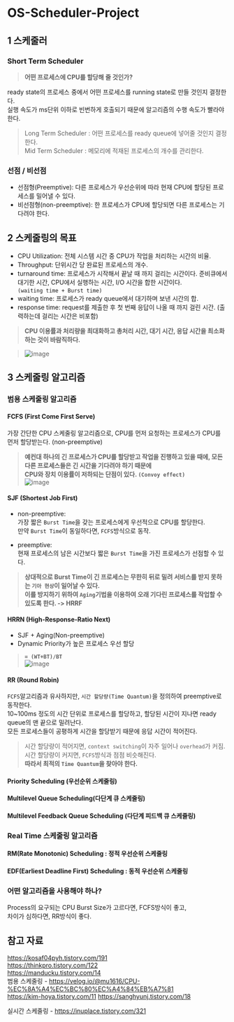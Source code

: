 # OS-Scheduler-Project

## 1 스케줄러  
### Short Term Scheduler  
> **어떤 프로세스에 CPU를 할당해 줄 것인가?**
  
ready state의 프로세스 중에서 어떤 프로세스를 running state로 만들 것인지 결정한다.  
실행 속도가 ms단위 이하로 빈번하게 호출되기 때문에 알고리즘의 수행 속도가 빨라야한다.  
  
> Long Term Scheduler : 어떤 프로세스를 ready queue에 넣어줄 것인지 결정한다.  
> Mid Term Scheduler : 메모리에 적재된 프로세스의 개수를 관리한다.  
  
### 선점 / 비선점
- 선점형(Preemptive): 다른 프로세스가 우선순위에 따라 현재 CPU에 할당된 프로세스를 밀어낼 수 있다.  
- 비선점형(non-preemptive): 한 프로세스가 CPU에 할당되면 다른 프로세스는 기다려야 한다.  


## 2 스케줄링의 목표
- CPU Utilization: 전체 시스템 시간 중 CPU가 작업을 처리하는 시간의 비율.  
- Throughput: 단위시간 당 완료된 프로세스의 개수.  
- turnaround time: 프로세스가 시작해서 끝날 때 까지 걸리는 시간이다. 준비큐에서 대기한 시간, CPU에서 실행하는 시간, I/O 시간을 합한 시간이다.  
   `(waiting time + Burst time)`  
- waiting time: 프로세스가 ready queue에서 대기하며 보낸 시간의 합.  
- response time: request를 제출한 후 첫 번째 응답이 나올 때 까지 걸린 시간. (출력하는데 걸리는 시간은 비포함)  
  
> **CPU 이용률과 처리량을 최대화하고 총처리 시간, 대기 시간, 응답 시간을 최소화 하는 것이 바람직하다.**  
  
> ![image](https://user-images.githubusercontent.com/65759076/117789012-e0af2780-b282-11eb-817d-ac923735f034.png)  
  
## 3 스케줄링 알고리즘
### 범용 스케줄링 알고리즘
#### FCFS (First Come First Serve)  
가장 간단한 CPU 스케줄링 알고리즘으로, CPU를 먼저 요청하는 프로세스가 CPU를 먼저 할당받는다. (non-preemptive)  
  
> **예컨대 하나의 긴 프로세스가 CPU를 할당받고 작업을 진행하고 있을 때에, 모든 다른 프로세스들은 긴 시간을 기다려야 하기 때문에**  
> **CPU와 장치 이용률이 저하되는 단점이 있다. `(Convoy effect)`**  
> ![image](https://user-images.githubusercontent.com/65759076/117796352-f7a54800-b289-11eb-91fb-c302cda0c479.png)
  
  
#### SJF (Shortest Job First)  
- non-preemptive:  
가장 짧은 `Burst Time`을 갖는 프로세스에게 우선적으로 CPU를 할당한다.   
만약 `Burst Time`이 동일하다면, `FCFS`방식으로 동작.  
  
- preemptive:  
현재 프로세스의 남은 시간보다 짧은 `Burst Time`을 가진 프로세스가 선점할 수 있다.  
  
> **상대적으로 Burst Time이 긴 프로세스는 무한히 뒤로 밀려 서비스를 받지 못하는 `기아 현상`이 일어날 수 있다.**  
> **이를 방지하기 위하여 `Aging`기법을 이용하여 오래 기다린 프로세스를 작업할 수 있도록 한다. -> HRRF**  
  
  
#### HRRN (High-Response-Ratio Next)
- SJF + Aging(Non-preemptive)  
- Dynamic Priority가 높은 프로세스 우선 할당
 > **`= (WT+BT)/BT`**  
 > ![image](https://user-images.githubusercontent.com/65759076/117803687-e06a5880-b291-11eb-8eb0-aa7a7935cf3d.png)  
  
  
#### RR (Round Robin)  
`FCFS`알고리즘과 유사하지만, `시간 할당량(Time Quantum)`을 정의하여 preemptive로 동작한다.  
10~100ms 정도의 시간 단위로 프로세스를 할당하고, 할당된 시간이 지나면 ready queue의 맨 끝으로 밀려난다.  
모든 프로세스들이 공평하게 시간을 할당받기 때문에 응답 시간이 적어진다.  
  
> 시간 할당량이 적어지면, `context switching`이 자주 일어나 `overhead`가 커짐.  
> 시간 할당량이 커지면, `FCFS`방식과 점점 비슷해진다.  
> **따라서 최적의 `Time Quantum`을 찾아야 한다.**  
  
  
#### Priority Scheduling (우선순위 스케줄링)
  
  
  
  
  
#### Multilevel Queue Scheduling(다단계 큐 스케줄링)
  
  
  
  
#### Multilevel Feedback Queue Scheduling (다단계 피드백 큐 스케줄링)  
  
  
  
  
### Real Time 스케줄링 알고리즘

#### RM(Rate Monotonic) Scheduling : 정적 우선순위 스케줄링


#### EDF(Earliest Deadline First) Scheduling : 동적 우선순위 스케줄링


### 어떤 알고리즘을 사용해야 하나? 
Process의 요구되는 CPU Burst Size가 고르다면, FCFS방식이 좋고,  
차이가 심하다면, RR방식이 좋다.

## 참고 자료
https://kosaf04pyh.tistory.com/191  
https://thinkpro.tistory.com/122  
https://manducku.tistory.com/14  
범용 스케줄링 - https://velog.io/@mu1616/CPU-%EC%8A%A4%EC%BC%80%EC%A4%84%EB%A7%81  
https://kim-hoya.tistory.com/11
https://sanghyunj.tistory.com/18

실시간 스케줄링 - https://inuplace.tistory.com/321
